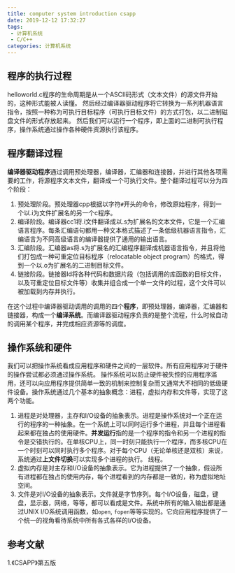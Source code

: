 ```yaml
---
title: computer system introduction csapp
date: 2019-12-12 17:32:27
tags:
 - 计算机系统
 - C/C++
categories: 计算机系统
---
```


## 程序的执行过程
helloworld.c程序的生命周期是从一个ASCII码形式（文本文件）的源文件开始的，这种形式能被人读懂。
然后经过编译器驱动程序将它转换为一系列机器语言指令，按照一种称为可执行目标程序（可执行目标文件）的方式打包，以二进制磁盘文件的形式存放起来。
然后我们可以运行一个程序，即上面的二进制可执行程序，操作系统通过操作各种硬件资源执行该程序。

## 程序翻译过程 
**编译器驱动程序**通过调用预处理器，编译器，汇编器和连接器，并进行其他各项需要的工作，将源程序文本文件，翻译成一个可执行文件。整个翻译过程可以分为四个阶段：
1. 预处理阶段。预处理器cpp根据以字符`#`开头的命令，修改原始程序，得到一个以.i为文件扩展名的另一个c程序。
2. 编译阶段。编译器cc1将.i文件翻译成以.s为扩展名的文本文件，它是一个汇编语言程序。每条汇编语句都用一种文本格式描述了一条低级机器语言指令，汇编语言为不同高级语言的编译器提供了通用的输出语言。
3. 汇编阶段。汇编器as将.s为扩展名的汇编程序翻译成机器语言指令，并且将他们打包成一种可重定位目标程序（relocatable object program）的格式，得到一个以.o为扩展名的二进制目标文件。
4. 链接阶段。链接器ld将各种代码和数据片段（包括调用的库函数的目标文件，以及可重定位目标文件等）收集并组合成一个单一文件的过程，这个文件可以被加载到内存并执行。

在这个过程中编译器驱动调用的调用的四个**程序**，即预处理器，编译器，汇编器和链接器，构成一个**编译系统**。而编译器驱动程序负责的是整个流程，什么时候自动的调用某个程序，并完成相应资源等的调度。

## 操作系统和硬件
我们可以把操作系统看成应用程序和硬件之间的一层软件。所有应用程序对于硬件的操作尝试都必须通过操作系统。
操作系统可以防止硬件被失控的应用程序滥用，还可以向应用程序提供简单一致的机制来控制复杂而又通常大不相同的低级硬件设备。操作系统通过几个基本的抽象概念：进程，虚拟内存和文件等，实现了这两个功能。

1. 进程是对处理器，主存和I/O设备的抽象表示。进程是操作系统对一个正在运行的程序的一种抽象。在一个系统上可以同时运行多个进程，并且每个进程看起来都在独占的使用硬件。**并发运行**指的是一个程序的指令和另一个进程的指令是交错执行的。在单核CPU上，同一时刻只能执行一个程序，而多核CPU在一个时刻可以同时执行多个程序。对于每个CPU（无论单核还是双核）来说，系统通过**上文件切换**可以实现多个进程的执行。
线程。
2. 虚拟内存是对主存和I/O设备的抽象表示。它为进程提供了一个抽象，假设所有进程都在独占的使用内存，每个进程看到的内存都是一致的，称为虚拟地址空间。
3. 文件是对I/O设备的抽象表示。文件就是字节序列。每个I/O设备，磁盘，键盘，显示器，网络，等等，都可以看成是文件。系统中所有的输入输出都是通过UNIX I/O系统调用函数，如`open`, `fopen`等等实现的。它向应用程序提供了一个统一的视角看待系统中所有各式各样的I/O设备。


## 参考文献
1.《CSAPP》第五版
